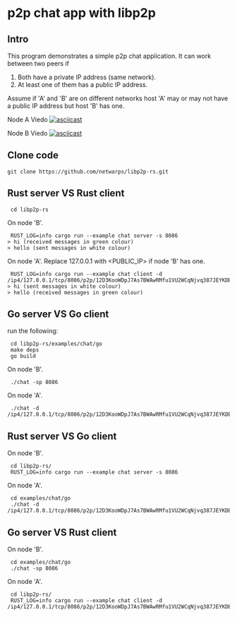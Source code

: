 # p2p chat app with libp2p


## Intro
This program demonstrates a simple p2p chat application. It can work between two peers if
1. Both have a private IP address (same network).
2. At least one of them has a public IP address.

Assume if 'A' and 'B' are on different networks host 'A' may or may not have a public IP address but host 'B' has one.

Node A Viedo
[![asciicast](https://asciinema.org/a/0j1M9VBmuHJ94KdleU2r3Tb1g.svg)](https://asciinema.org/a/0j1M9VBmuHJ94KdleU2r3Tb1g)

Node B Viedo
[![asciicast](https://asciinema.org/a/cY5VFxZGgmOq6Z021UGAomUrp.svg)](https://asciinema.org/a/cY5VFxZGgmOq6Z021UGAomUrp)

## Clone code
```
git clone https://github.com/netwarps/libp2p-rs.git
```
## Rust server VS Rust client

```
 cd libp2p-rs
```

On node 'B'.
```
 RUST_LOG=info cargo run --example chat server -s 8086
> hi (received messages in green colour)
> hello (sent messages in white colour)
```

On node 'A'. Replace 127.0.0.1 with <PUBLIC_IP> if node 'B' has one.
```
 RUST_LOG=info cargo run --example chat client -d /ip4/127.0.0.1/tcp/8086/p2p/12D3KooWDpJ7As7BWAwRMfu1VU2WCqNjvq387JEYKDBj4kx6nXTN 
> hi (sent messages in white colour)
> hello (received messages in green colour)
```


## Go server VS Go client


run the following:

```
 cd libp2p-rs/examples/chat/go
 make deps
 go build
```

On node 'B'.

```
 ./chat -sp 8086
```

On node 'A'.  

```
 ./chat -d /ip4/127.0.0.1/tcp/8086/p2p/12D3KooWDpJ7As7BWAwRMfu1VU2WCqNjvq387JEYKDBj4kx6nXTN
```


## Rust server VS Go client

On node 'B'.
```
 cd libp2p-rs/
 RUST_LOG=info cargo run --example chat server -s 8086
```

On node 'A'.
```
 cd examples/chat/go
 ./chat -d /ip4/127.0.0.1/tcp/8086/p2p/12D3KooWDpJ7As7BWAwRMfu1VU2WCqNjvq387JEYKDBj4kx6nXTN
```

##  Go server VS Rust client

On node 'B'.
```
 cd examples/chat/go
 ./chat -sp 8086
```

On node 'A'.
```
 cd libp2p-rs/
 RUST_LOG=info cargo run --example chat client -d /ip4/127.0.0.1/tcp/8086/p2p/12D3KooWDpJ7As7BWAwRMfu1VU2WCqNjvq387JEYKDBj4kx6nXTN 
```